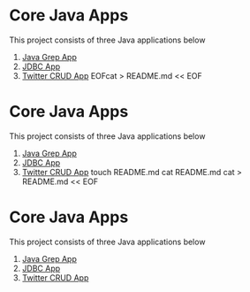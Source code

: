 # Core Java Apps
This project consists of three Java applications below

1. [Java Grep App](./grep)
2. [JDBC App](./jdbc)
3. [Twitter CRUD App](./twitter)
EOFcat > README.md << EOF
# Core Java Apps
This project consists of three Java applications below

1. [Java Grep App](./grep)
2. [JDBC App](./jdbc)
3. [Twitter CRUD App](./twitter)
touch README.md
cat README.md
cat > README.md << EOF
# Core Java Apps
This project consists of three Java applications below

1. [Java Grep App](./grep)
2. [JDBC App](./jdbc)
3. [Twitter CRUD App](./twitter)
